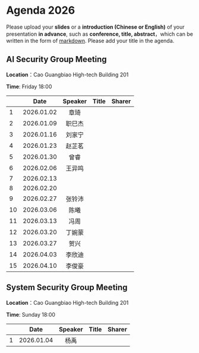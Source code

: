 

# Agenda 2026
Please upload your **slides** or a **introduction (Chinese or English)** of your presentation **in advance**,
such as **conference, title, abstract**，which can be written in the form of [markdown](http://sspai.com/25137). Please add your title in the agenda.


## AI Security Group Meeting
**Location**：Cao Guangbiao High-tech Building 201

**Time**: Friday 18:00

<div id="ai-sec">

||Date|Speaker|Title|Sharer|
|---|:---:|:---:|:---:|:---:| 
|1|2026.01.02|章琦||||
|2|2026.01.09|职巳杰||||
|3|2026.01.16|刘家宁||||
|4|2026.01.23|赵芷茗||||
|5|2026.01.30|曾睿||||
|6|2026.02.06|王异鸣||||
|7|2026.02.13|||||
|8|2026.02.20|||||
|9|2026.02.27|张铃沛||||
|10|2026.03.06|陈曦||||
|11|2026.03.13|冯周||||
|12|2026.03.20|丁婉蒙||||
|13|2026.03.27|贺兴||||
|14|2026.04.03|李欣迪||||
|15|2026.04.10|李俊豪||||

## System Security Group Meeting
**Location**：Cao Guangbiao High-tech Building 201

**Time**: Sunday 18:00

<div id="system-sec">

||Date|Speaker|Title|Sharer|
|---|:---:|:---:|:---:|:---:|
|1|2026.01.04|杨禹||||
